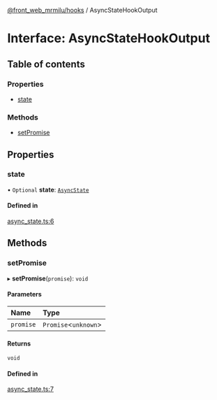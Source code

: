[@front_web_mrmilu/hooks](../Hooks.md) / AsyncStateHookOutput

# Interface: AsyncStateHookOutput

## Table of contents

### Properties

- [state](AsyncStateHookOutput.md#state)

### Methods

- [setPromise](AsyncStateHookOutput.md#setpromise)

## Properties

### state

• `Optional` **state**: [`AsyncState`](../Hooks.md#asyncstate)

#### Defined in

[async_state.ts:6](https://github.com/mrmilu/front_web_mrmilu/blob/14b2abf/packages/hooks/src/async_state.ts#L6)

## Methods

### setPromise

▸ **setPromise**(`promise`): `void`

#### Parameters

| Name | Type |
| :------ | :------ |
| `promise` | `Promise`<`unknown`\> |

#### Returns

`void`

#### Defined in

[async_state.ts:7](https://github.com/mrmilu/front_web_mrmilu/blob/14b2abf/packages/hooks/src/async_state.ts#L7)
